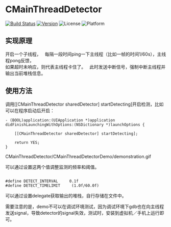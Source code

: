 # CMainThreadDetector  
[![Build Status](https://travis-ci.org/chbo297/CMainThreadDetector.svg?branch=master)](https://travis-ci.org/chbo297/CMainThreadDetector)
[![Version](https://img.shields.io/cocoapods/v/CMainThreadDetector.svg?style=flat)](http://cocoapods.org/pods/CMainThreadDetector)
![License](https://img.shields.io/cocoapods/l/CMainThreadDetector.svg?style=flat)
![Platform](https://img.shields.io/cocoapods/p/CMainThreadDetector.svg?style=flat)  

## 实现原理
开启一个子线程，  
每隔一段时间ping一下主线程（比如一帧的时间1/60s），主线程pong反馈，  
如果超时未响应，则代表主线程卡住了。  
此时发送中断信号，强制中断主线程并输出当前堆栈信息。  

## 使用方法  

调用[[CMainThreadDetector sharedDetector] startDetecting]开启检测，比如可以在程序启动后开启：  


```  
- (BOOL)application:(UIApplication *)application didFinishLaunchingWithOptions:(NSDictionary *)launchOptions {
    
    [[CMainThreadDetector sharedDetector] startDetecting];
    
    return YES;
}

```  

CMainThreadDetector/CMainThreadDetectorDemo/demonstration.gif

可以通过设置这两个值调整监测的频率和阈值。

```  

#define DETECT_INTERVAL     0.1f
#define DETECT_TIMELIMIT     (1.0f/60.0f)

```  

可以通过设置delegate获取输出的堆栈，自行存储在文件中。

 
需要注意的是，demo不可以在调试环境测试，因为调试环境下gdb也在向主线程发送signal，导致detector的signal失效，测试时，安装到虚拟机／手机上运行即可。  

